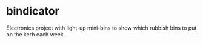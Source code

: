 # bindicator
Electronics project with light-up mini-bins to show which rubbish bins to put on the kerb each week.
